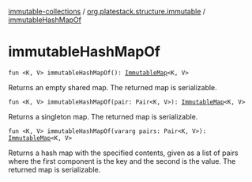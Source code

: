 [immutable-collections](../index.md) / [org.platestack.structure.immutable](index.md) / [immutableHashMapOf](.)

# immutableHashMapOf

`fun <K, V> immutableHashMapOf(): `[`ImmutableMap`](-immutable-map.md)`<K, V>`

Returns an empty shared map. The returned map is serializable.

`fun <K, V> immutableHashMapOf(pair: Pair<K, V>): `[`ImmutableMap`](-immutable-map.md)`<K, V>`

Returns a singleton map. The returned map is serializable.

`fun <K, V> immutableHashMapOf(vararg pairs: Pair<K, V>): `[`ImmutableMap`](-immutable-map.md)`<K, V>`

Returns a hash map with the specified contents, given as a list of pairs where the first component is the key and the second is the value. The returned map is serializable.

